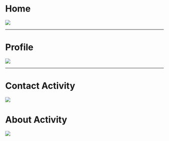 # Home 

![](pantallazo_home.png)

---

# Profile

![](pantallazo_profile.png)

---

# Contact Activity

![](pantallazo_contacto.png)

# About Activity

![](pantallazo_about.png)
